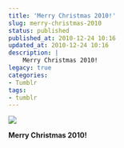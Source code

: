 ```yaml
---
title: 'Merry Christmas 2010!'
slug: merry-christmas-2010
status: published
published_at: 2010-12-24 10:16
updated_at: 2010-12-24 10:16
description: |
    Merry Christmas 2010!
legacy: true
categories:
- Tumblr
tags:
- tumblr
---
```


<p><img decoding="async" src="http://30.media.tumblr.com/tumblr_ldxayt6XrB1qarnwvo1_500.jpg"/></p>
<p><strong>Merry Christmas 2010!</strong></p>